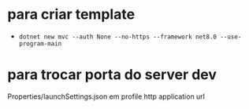 # para criar template
- `dotnet new mvc --auth None --no-https --framework net8.0 --use-program-main`

# para trocar porta do server dev
Properties/launchSettings.json em profile http application url